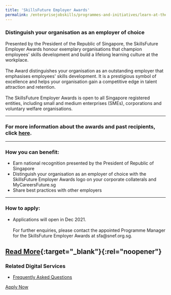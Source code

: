 ```yaml
---
title: 'SkillsFuture Employer Awards'
permalink: /enterprisejobskills/programmes-and-initiatives/learn-at-the-workplace/skillsfuture-employer-awards/
---
```


### Distinguish your organisation as an employer of choice

Presented by the President of the Republic of Singapore, the SkillsFuture Employer Awards honour exemplary organisations that champion employees' skills development and build a lifelong learning culture at the workplace.<br><br>The Award distinguishes your organisation as an outstanding employer that emphasises employees' skills development. It is a prestigious symbol of excellence and helps your organisation gain a competitive edge in talent attraction and retention.<br><br>The SkillsFuture Employer Awards is open to all Singapore registered entities, including small and medium enterprises (SMEs), corporations and voluntary welfare organisations.

---

### For more information about the awards and past recipients, click [here](https://www.skillsfuture.gov.sg/employerawards).

---

### How you can benefit:

<ul><li> Earn national recognition presented by the President of Republic of Singapore</li><li>Distinguish your organisation as an employer of choice with the SkillsFuture Employer Awards logo on your corporate collaterals and MyCareersFuture.sg</li><li>Share best practices with other employers</li></ul>

---

### How to apply:

<ul><li> Applications will open in Dec 2021. <br><br>For further enquiries, please contact the appointed Programme Manager for the SkillsFuture Employer Awards at sfa@snef.org.sg.</li></ul>

[Read More](https://safe.menlosecurity.com/https://www.skillsfuture.gov.sg/employerawards){:target="_blank"}{:rel="noopener"}
---

### Related Digital Services

<ul><li> <a href="https://www.skillsfuture.gov.sg/employerawards/faq" target="_blank" rel="noopener">Frequently Asked Questions</a></li></ul>

<a class="btn" href="https://programmes.enterprisejobskills.gov.sg/EmployerAwards/ProgrammeDetails.aspx" target="_blank" rel="noopener">Apply Now</a>
<script src="/jquery/resize-tables.js"></script>
